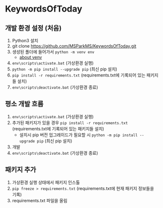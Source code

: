 # KeywordsOfToday

## 개발 환경 설정 (처음)
1. Python3 설치
2. git clone https://github.com/MSParkMS/KeywordsOfToday.git
3. 생성된 폴더에 들어가서 `python -m venv env`
    * [about venv](https://docs.python.org/ko/3/tutorial/venv.html)
4. `env\scripts\activate.bat` (가상환경 실행)
5. `python -m pip install --upgrade pip` (최신 pip 설치)
6. `pip install -r requirements.txt` (requirements.txt에 기록되어 있는 패키지들 설치)
7. `env\scripts\deactivate.bat` (가상환경 종료)

## 평소 개발 흐름
1. `env\scripts\activate.bat` (가상환경 실행)
2. 추가된 패키지가 있을 경우 `pip install -r requirements.txt` (requirements.txt에 기록되어 있는 패키지들 설치)
    * 설치시 pip 버전 업그레이드가 필요할 시 `python -m pip install --upgrade pip` (최신 pip 설치)
3. 개발
4. `env\scripts\deactivate.bat` (가상환경 종료)

## 패키지 추가
1. 가상환경 실행 상태에서 패키지 인스톨
2. `pip freeze > requirements.txt` (requirements.txt에 현재 패키지 정보들을 기록)
3. requirements.txt 파일을 올림
